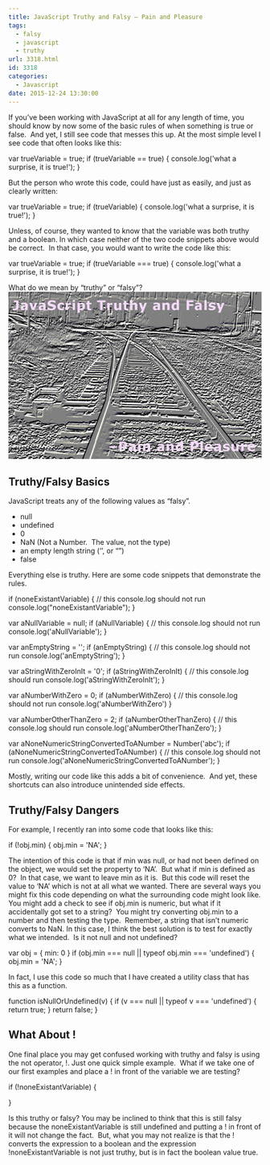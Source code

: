 ```yaml
---
title: JavaScript Truthy and Falsy – Pain and Pleasure
tags:
  - falsy
  - javascript
  - truthy
url: 3318.html
id: 3318
categories:
  - Javascript
date: 2015-12-24 13:30:00
---
```


If you’ve been working with JavaScript at all for any length of time, you should know by now some of the basic rules of when something is true or false.  And yet, I still see code that messes this up. At the most simple level I see code that often looks like this:

var trueVariable = true;
if (trueVariable == true) {
    console.log('what a surprise, it is true!');
}

But the person who wrote this code, could have just as easily, and just as clearly written:

var trueVariable = true;
if (trueVariable) {
    console.log('what a surprise, it is true!');
}

Unless, of course, they wanted to know that the variable was both truthy and a boolean. In which case neither of the two code snippets above would be correct.  In that case, you would want to write the code like this:

var trueVariable = true;
if (trueVariable === true) {
    console.log('what a surprise, it is true!');
}

What do we mean by “truthy” or “falsy”? ![image](/uploads/2015/12/image-1.png "image") 

Truthy/Falsy Basics
-------------------

JavaScript treats any of the following values as “falsy”.

*   null
*   undefined
*   0
*   NaN (Not a Number.  The value, not the type)
*   an empty length string (‘’, or “”)
*   false

Everything else is truthy. Here are some code snippets that demonstrate the rules.

if (noneExistantVariable) {
    // this console.log should not run
    console.log("noneExistantVariable");
}

var aNullVariable = null;
if (aNullVariable) {
    // this console.log should not run
    console.log('aNullVariable');
}

var anEmptyString = '';
if (anEmptyString) {
    // this console.log should not run
    console.log('anEmptyString');
}

var aStringWithZeroInIt = '0';
if (aStringWithZeroInIt) {
    // this console.log should run
    console.log('aStringWithZeroInIt');
}

var aNumberWithZero = 0;
if (aNumberWithZero) {
    // this console.log should not run
    console.log('aNumberWithZero')
}

var aNumberOtherThanZero = 2;
if (aNumberOtherThanZero) {
    // this console.log should run
    console.log('aNumberOtherThanZero');
}

var aNoneNumericStringConvertedToANumber = Number('abc');
if (aNoneNumericStringConvertedToANumber) {
    // this console.log should not run
    console.log('aNoneNumericStringConvertedToANumber');
}

Mostly, writing our code like this adds a bit of convenience.  And yet, these shortcuts can also introduce unintended side effects.

Truthy/Falsy Dangers
--------------------

For example, I recently ran into some code that looks like this:

if (!obj.min) {
    obj.min = 'NA';
}

The intention of this code is that if min was null, or had not been defined on the object, we would set the property to ‘NA’.  But what if min is defined as 0?  In that case, we want to leave min as it is.  But this code will reset the value to ‘NA’ which is not at all what we wanted. There are several ways you might fix this code depending on what the surrounding code might look like. You might add a check to see if obj.min is numeric, but what if it accidentally got set to a string?  You might try converting obj.min to a number and then testing the type.  Remember, a string that isn’t numeric converts to NaN. In this case, I think the best solution is to test for exactly what we intended.  Is it not null and not undefined?

var obj = { min: 0 }
if (obj.min === null ||
    typeof obj.min === 'undefined') {
    obj.min = 'NA';
}

In fact, I use this code so much that I have created a utility class that has this as a function.

function isNullOrUndefined(v) {
    if (v === null ||
        typeof v === 'undefined') {
        return true;
    }
    return false;
}

What About !
------------

One final place you may get confused working with truthy and falsy is using the not operator, !. Just one quick simple example.  What if we take one of our first examples and place a ! in front of the variable we are testing?

if (!noneExistantVariable) {
    
}

Is this truthy or falsy? You may be inclined to think that this is still falsy because the noneExistantVariable is still undefined and putting a ! in front of it will not change the fact.  But, what you may not realize is that the ! converts the expression to a boolean and the expression !noneExistantVariable is not just truthy, but is in fact the boolean value true.
